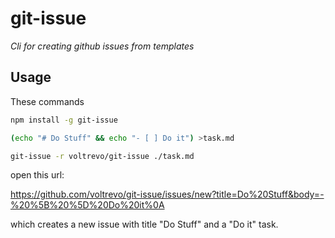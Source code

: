 # git-issue
*Cli for creating github issues from templates*

## Usage

These commands

```sh
npm install -g git-issue

(echo "# Do Stuff" && echo "- [ ] Do it") >task.md

git-issue -r voltrevo/git-issue ./task.md
```

open this url:

https://github.com/voltrevo/git-issue/issues/new?title=Do%20Stuff&body=-%20%5B%20%5D%20Do%20it%0A

which creates a new issue with title "Do Stuff" and a "Do it" task.
